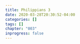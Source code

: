 ```yaml
---
title: Philippians 3
date: 2020-03-28T20:30:52-04:00
categories: []
tags: []
chapter: "003"
inprogress: false
---
```


